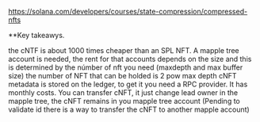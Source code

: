 https://solana.com/developers/courses/state-compression/compressed-nfts


**Key takeawys.

the cNTF is about 1000 times cheaper than an SPL NFT.
A mapple tree account is needed, the rent for that accounts depends on the size and this is determined by the númber of nft you need  (maxdepth and max buffer size) the number of NFT that can be holded is 2 pow max depth
cNFT metadata is stored on the ledger, to get it you need a RPC provider. It has monthly costs.
You can transfer cNFT, it just change lead owner in the mapple tree, the cNFT remains in you mapple tree account (Pending to validate id there is a way to transfer the cNFT to another mapple account)
